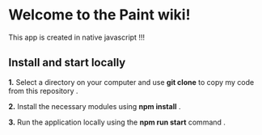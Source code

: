 #  Welcome to the Paint wiki!
This app is created in native javascript !!! 

##   Install and start locally

**1.** Select a directory on your computer and use **git clone** to copy my code from this repository .

**2.** Install the necessary modules using **npm install** .

**3.** Run the application locally using the **npm run start** command .


